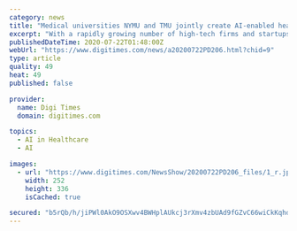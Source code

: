```yaml
---
category: news
title: "Medical universities NYMU and TMU jointly create AI-enabled healthcare ecosystem"
excerpt: "With a rapidly growing number of high-tech firms and startups scrambling into research and development combining healthcare and artificial intelligence (AI), targeting the new \"AIoH\" blue ocean market,"
publishedDateTime: 2020-07-22T01:48:00Z
webUrl: "https://www.digitimes.com/news/a20200722PD206.html?chid=9"
type: article
quality: 49
heat: 49
published: false

provider:
  name: Digi Times
  domain: digitimes.com

topics:
  - AI in Healthcare
  - AI

images:
  - url: "https://www.digitimes.com/NewsShow/20200722PD206_files/1_r.jpg"
    width: 252
    height: 336
    isCached: true

secured: "b5rQb/h/jiPWl0AkO9OSXwv4BWHplAUkcj3rXmv4zbUAd9fGZvC66wiCkKqhdR/gtrC8c4raF8tPR6m1Q12gTVo3zSWHT8yNME6UX6fSQDGC96uOck767Ms4ofd/xVK0ueyfSxmM6A/2AON4zfFstqA5tT9Vw8tRIKAZHACak7bXy+Qvd8GfQPlRk1nosiYL6QhCdEFGbHotLyzJx/QlXpc+8EMe8xxHl5i0dTckI5Dd4AD1wWi7belsmZtCVbOiYGeIBMFkZFQLbboMRcedXDuv/Qe9xLg8PPHIyt7Y9GQxyBwHUO1/wIaHXLfmrCU8yt/TS8w52heGFk0eE/2IXA==;90oo633LJ3X5P8NqdaWABQ=="
---
```


